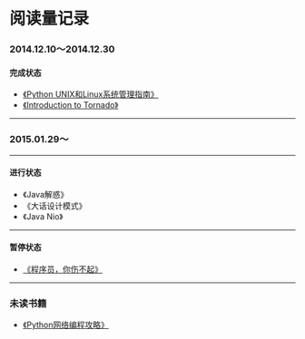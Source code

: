 阅读量记录
===

### 2014.12.10～2014.12.30

#### 完成状态

- [《Python UNIX和Linux系统管理指南》](http://book.douban.com/subject/4031965/)
- [《Introduction to Tornado》](http://book.douban.com/subject/7906788/)

---

### 2015.01.29～

---

#### 进行状态

- 《Java解惑》
- 《大话设计模式》
- 《Java Nio》

----

#### 暂停状态

- [《程序员，你伤不起》](http://book.douban.com/subject/24851357/)

---

### 未读书籍

- [《Python网络编程攻略》](http://t.cn/R7p2bBT)
